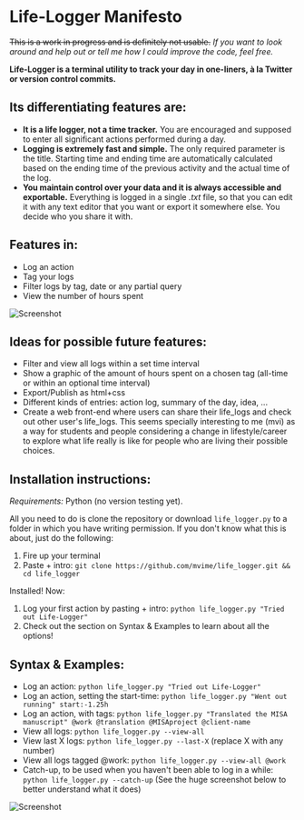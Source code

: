 # Life-Logger Manifesto
~~This is a work in progress and is definitely not usable.~~ _If you want to look around and help out or tell me how I could improve the code, feel free._

__Life-Logger is a terminal utility to track your day in one-liners, à la Twitter or version control commits.__



## Its differentiating features are:
* __It is a life logger, not a time tracker.__ You are encouraged and supposed to enter all significant actions performed during a day.
* __Logging is extremely fast and simple.__ The only required parameter is the title. Starting time and ending time are automatically calculated based on the ending time of the previous activity and the actual time of the log.
* __You maintain control over your data and it is always accessible and exportable.__ Everything is logged in a single _.txt_ file, so that you can edit it with any text editor that you want or export it somewhere else. You decide who you share it with.

## Features in:
* Log an action
* Tag your logs
* Filter logs by tag, date or any partial query
* View the number of hours spent

![Screenshot](http://img705.imageshack.us/img705/9228/lifeloggerscreenshot.png "Example Screenshot")

## Ideas for possible future features:
* Filter and view all logs within a set time interval
* Show a graphic of the amount of hours spent on a chosen tag (all-time or within an optional time interval)
* Export/Publish as html+css
* Different kinds of entries: action log, summary of the day, idea, ...
* Create a web front-end where users can share their life_logs and check out other user's life_logs. This seems specially interesting to me (mvi) as a way for students and people considering a change in lifestyle/career to explore what life really is like for people who are living their possible choices.


## Installation instructions:
_Requirements:_ Python (no version testing yet).

All you need to do is clone the repository or download ``life_logger.py`` to a folder in which you have writing permission. If you don't know what this is about, just do the following:

1. Fire up your terminal
2. Paste + intro: ``git clone https://github.com/mvime/life_logger.git && cd life_logger``

Installed! Now:

1. Log your first action by pasting + intro: ``python life_logger.py "Tried out Life-Logger"``
2. Check out the section on Syntax & Examples to learn about all the options!

## Syntax & Examples:
* Log an action: ``python life_logger.py "Tried out Life-Logger"``
* Log an action, setting the start-time: ``python life_logger.py "Went out running" start:-1.25h``
* Log an action, with tags: ``python life_logger.py "Translated the MISA manuscript" @work @translation @MISAproject @client-name``
* View all logs: ``python life_logger.py --view-all``
* View last X logs: ``python life_logger.py --last-X`` (replace X with any number)
* View all logs tagged @work: ``python life_logger.py --view-all @work``
* Catch-up, to be used when you haven't been able to log in a while: ``python life_logger.py --catch-up`` (See the huge screenshot below to better understand what it does)

![Screenshot](http://img202.imageshack.us/img202/4922/catchupexample.png "--catch-up option example")
